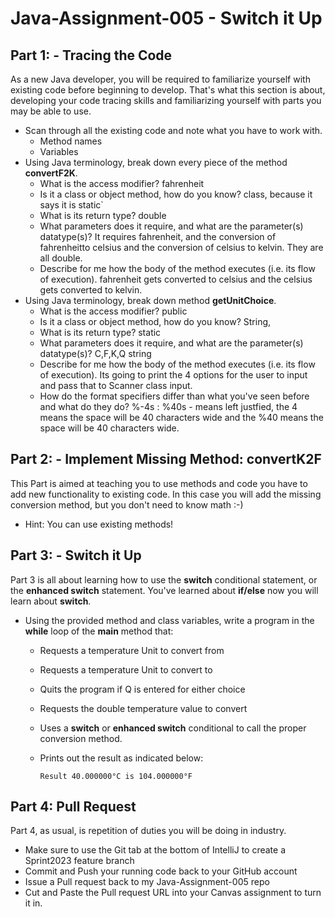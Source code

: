 # Java-Assignment-005 - Switch it Up

## Part 1: - Tracing the Code
As a new Java developer, you will be required to familiarize yourself with existing code before beginning to develop. That's what this section is about, developing your code tracing skills and familiarizing yourself with parts you may be able to use.
* Scan through all the existing code and note what you have to work with.
    * Method names
    * Variables
* Using Java terminology, break down every piece of the method **convertF2K**.
    * What is the access modifier?
	fahrenheit
    * Is it a class or object method, how do you know?
	class, because it says it is static`
    * What is its return type?
	double
    * What parameters does it require, and what are the parameter(s) datatype(s)?
	It requires fahrenheit, and the conversion of fahrenheitto celsius and the conversion of celsius to kelvin.  They are all double.
    * Describe for me how the body of the method executes (i.e. its flow of execution).
	fahrenheit gets converted to celsius and the celsius gets converted to kelvin.
* Using Java terminology, break down method **getUnitChoice**.
    * What is the access modifier?
	public
    * Is it a class or object method, how do you know?
	String, 
    * What is its return type?
	static
    * What parameters does it require, and what are the parameter(s) datatype(s)?
	C,F,K,Q string
    * Describe for me how the body of the method executes (i.e. its flow of execution).
		Its going to print the 4 options for the user to input and pass that to Scanner class input.
    * How do the format specifiers differ than what you've seen before and what do they do?
		%-4s : %40s - means left justfied, the 4 means the space will be 40 characters wide and the %40 means the space will be 40 characters wide. 

## Part 2: - Implement Missing Method: convertK2F
This Part is aimed at teaching you to use methods and code you have to add new functionality to existing code. In this case you will add the missing conversion method, but you don't need to know math :-)
* Hint: You can use existing methods!

## Part 3: - Switch it Up
Part 3 is all about learning how to use the **switch** conditional statement, or the **enhanced switch** statement. You've learned about **if/else** now you will learn about **switch**.
* Using the provided method and class variables, write a program in the **while** loop of the **main** method that:
    * Requests a temperature Unit to convert from
    * Requests a temperature Unit to convert to
    * Quits the program if Q is entered for either choice
    * Requests the double temperature value to convert
    * Uses a **switch** or **enhanced switch** conditional to call the proper conversion method.
    * Prints out the result as indicated below:

          Result 40.000000°C is 104.000000°F

## Part 4: Pull Request
Part 4, as usual, is repetition of duties you will be doing in industry.
* Make sure to use the Git tab at the bottom of IntelliJ to create a Sprint2023 feature branch
* Commit and Push your running code back to your GitHub account
* Issue a Pull request back to my Java-Assignment-005 repo
* Cut and Paste the Pull request URL into your Canvas assignment to turn it in.
